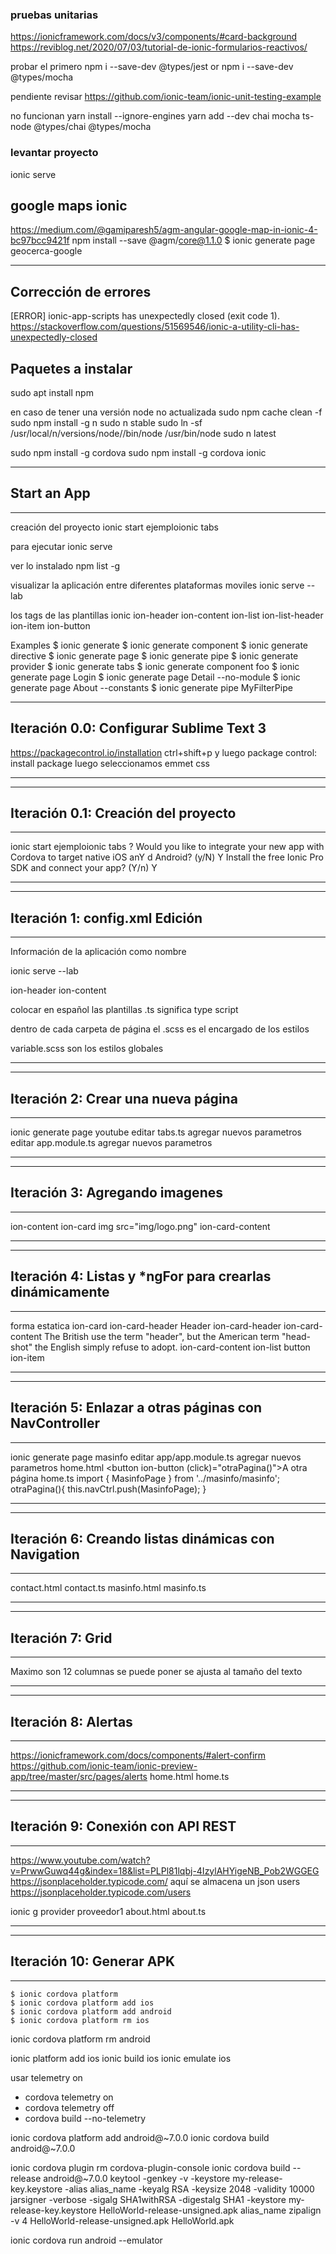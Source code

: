 
### pruebas unitarias
https://ionicframework.com/docs/v3/components/#card-background
https://reviblog.net/2020/07/03/tutorial-de-ionic-formularios-reactivos/

probar el primero
npm i --save-dev @types/jest
or
npm i --save-dev @types/mocha


pendiente revisar
https://github.com/ionic-team/ionic-unit-testing-example

no funcionan
yarn install --ignore-engines
yarn add --dev chai mocha ts-node @types/chai @types/mocha



### levantar proyecto
ionic serve

## google  maps ionic
https://medium.com/@gamiparesh5/agm-angular-google-map-in-ionic-4-bc97bcc9421f
 npm install --save @agm/core@1.1.0
$ ionic generate page geocerca-google

-----------------
Corrección de errores
--------------------
[ERROR] ionic-app-scripts has unexpectedly closed (exit code 1).
https://stackoverflow.com/questions/51569546/ionic-a-utility-cli-has-unexpectedly-closed

Paquetes a instalar
------------------------------
sudo apt install npm

en caso de tener una versión node no actualizada
sudo npm cache clean -f
sudo npm install -g n
sudo n stable
sudo ln -sf /usr/local/n/versions/node/<VERSION>/bin/node /usr/bin/node
sudo n latest

sudo npm install -g cordova
sudo npm install -g cordova ionic

----------------
Start an App
-----------------
--------------
creación del proyecto
ionic start ejemploionic tabs

para ejecutar
ionic serve

ver lo instalado
npm list -g

visualizar la aplicación entre diferentes plataformas moviles
ionic serve --lab

los tags de las plantillas ionic
ion-header
ion-content
ion-list
ion-list-header
ion-item
ion-button

Examples
$ ionic generate 
$ ionic generate component
$ ionic generate directive
$ ionic generate page
$ ionic generate pipe
$ ionic generate provider
$ ionic generate tabs
$ ionic generate component foo
$ ionic generate page Login
$ ionic generate page Detail --no-module
$ ionic generate page About --constants
$ ionic generate pipe MyFilterPipe

--------------------------
Iteración 0.0: Configurar Sublime Text 3
---------------------------------------

https://packagecontrol.io/installation
ctrl+shift+p y luego package control: install package
luego seleccionamos emmet css

-------------------
--------------------
Iteración 0.1: Creación del proyecto
-------------------
--------------------

ionic start ejemploionic tabs
? Would you like to integrate your new app with Cordova to target native iOS anY
d Android? (y/N)
Y
Install the free Ionic Pro SDK and connect your app? (Y/n) Y


--------------------
---------------------
Iteración 1: config.xml Edición
--------------------
--------------------
Información de la aplicación
como nombre

ionic serve --lab

ion-header
ion-content

colocar en español las plantillas
.ts significa type script

dentro de cada carpeta de página
el .scss es el encargado de los estilos

variable.scss son los estilos globales

--------------------
---------------------
Iteración 2: Crear una nueva página
--------------------
--------------------
ionic generate page youtube
editar tabs.ts agregar nuevos parametros
editar app.module.ts agregar nuevos parametros


--------------------
---------------------
Iteración 3: Agregando imagenes
--------------------
--------------------
ion-content
ion-card
img src="img/logo.png"
ion-card-content

--------------------
---------------------
Iteración 4: Listas y *ngFor para crearlas dinámicamente
--------------------
--------------------
forma estatica
ion-card
ion-card-header
	    Header
ion-card-header
ion-card-content
	    The British use the term "header", but the American term "head-shot" the English simply refuse to adopt.
ion-card-content
ion-list
button ion-item

--------------------
---------------------
Iteración 5: Enlazar a otras páginas con NavController
--------------------
--------------------
ionic generate page masinfo
editar app/app.module.ts agregar nuevos parametros
home.html
<button ion-button (click)="otraPagina()">A otra página</button>
home.ts
import { MasinfoPage } from '../masinfo/masinfo';
 otraPagina(){
  	this.navCtrl.push(MasinfoPage);
  }

--------------------
---------------------
Iteración 6: Creando listas dinámicas con Navigation
--------------------
--------------------
contact.html
contact.ts
masinfo.html
masinfo.ts

--------------------
---------------------
Iteración 7: Grid
--------------------
--------------------
Maximo son 12 columnas
<ion-col col-1> se puede poner
<ion-col class="caja" col-md-6>
<ion-col class="caja" col-auto> se ajusta al tamaño del texto

--------------------
---------------------
Iteración 8: Alertas
--------------------
--------------------
https://ionicframework.com/docs/components/#alert-confirm
https://github.com/ionic-team/ionic-preview-app/tree/master/src/pages/alerts
home.html
home.ts

--------------------
---------------------
Iteración 9: Conexión con API REST
--------------------
--------------------
https://www.youtube.com/watch?v=PrwwGuwq44g&index=18&list=PLPl81lqbj-4IzylAHYigeNB_Pob2WGGEG
https://jsonplaceholder.typicode.com/
aquí se almacena un json users
https://jsonplaceholder.typicode.com/users

ionic g provider proveedor1
about.html
about.ts


--------------------
---------------------
Iteración 10: Generar APK
--------------------
--------------------
    $ ionic cordova platform
    $ ionic cordova platform add ios
    $ ionic cordova platform add android
    $ ionic cordova platform rm ios


ionic cordova platform rm android

ionic platform add ios
ionic build ios
ionic emulate ios

usar telemetry on
- cordova telemetry on 
- cordova telemetry off
- cordova build --no-telemetry

ionic cordova platform add android@~7.0.0
ionic cordova build android@~7.0.0

ionic cordova plugin rm cordova-plugin-console
ionic cordova build --release android@~7.0.0
keytool -genkey -v -keystore my-release-key.keystore -alias alias_name -keyalg RSA -keysize 2048 -validity 10000
jarsigner -verbose -sigalg SHA1withRSA -digestalg SHA1 -keystore my-release-key.keystore HelloWorld-release-unsigned.apk alias_name
zipalign -v 4 HelloWorld-release-unsigned.apk HelloWorld.apk


 ionic cordova run android --emulator













